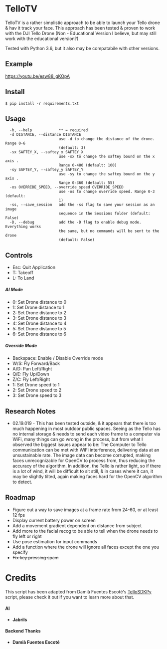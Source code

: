 # TelloTV
TelloTV is a rather simplistic approach to be able to launch your Tello drone & hav it track your face. This approach has been tested & proven to work with the DJI Tello Drone (Non - Educational Version I believe, but may still work with the educational version?)

Tested with Python 3.6, but it also may be compatabile with other versions.

## Example
https://youtu.be/esw88_gKOpA

## Install
```
$ pip install -r requirements.txt
```

## Usage
```
  -h, --help            ** = required
  -d DISTANCE, --distance DISTANCE
                        use -d to change the distance of the drone. Range 0-6
                        (default: 3)
  -sx SAFTEY_X, --saftey_x SAFTEY_X
                        use -sx to change the saftey bound on the x axis .
                        Range 0-480 (default: 100)
  -sy SAFTEY_Y, --saftey_y SAFTEY_Y
                        use -sy to change the saftey bound on the y axis .
                        Range 0-360 (default: 55)
  -os OVERRIDE_SPEED, --override_speed OVERRIDE_SPEED
                        use -os to change override speed. Range 0-3 (default:
                        1)
  -ss, --save_session   add the -ss flag to save your session as an image
                        sequence in the Sessions folder (default: False)
  -D, --debug           add the -D flag to enable debug mode. Everything works
                        the same, but no commands will be sent to the drone
                        (default: False)
```

## Controls
- Esc: Quit Application
- T: Takeoff
- L: To Land

##### AI Mode
- 0: Set Drone distance to 0
- 1: Set Drone distance to 1
- 2: Set Drone distance to 2
- 3: Set Drone distance to 3
- 4: Set Drone distance to 4
- 5: Set Drone distance to 5
- 6: Set Drone distance to 6

##### Override Mode
- Backspace: Enable / Disable Override mode
- W/S: Fly Forward/Back
- A/D: Pan Left/Right
- Q/E: Fly Up/Down
- Z/C: Fly Left/Right
- 1: Set Drone speed to 1
- 2: Set Drone speed to 2
- 3: Set Drone speed to 3

## Research Notes
- 02.19.019 - This has been tested outside, & it appears that there is too much happening in most outdoor public spaces. Seeing as the Tello has no internal storage & needs to send each video frame to a computer via WiFi, many things can go wrong in the process, but from what I observed the biggest issues appear to be: The Computer to Tello communication can be met with WiFi interference, delivering data at an unsustainable rate. The image data can become corrupted, making faces unrecognizable for OpenCV to process from, thus reducing the accuracy of the algorithm. In addition, the Tello is rather light, so if there is a lot of wind, it will be difficult to sit still, & in cases where it can, it may be slightly tilted, again making faces hard for the OpenCV algorithm to detect. 

## Roadmap
- Figure out a way to save images at a frame rate from 24-60, or at least 12 fps
- Display current battery power on screen
- Add a movement gradient dependent on distance from subject
- Add more to the facial recog to be able to tell when the drone needs to fly left or right
- Use pose estimation for input commands
- Add a function where the drone will ignore all faces except the one you specify
- ~~Fix key pressing spam~~

# Credits
This script has been adapted from Damià Fuentes Escoté's [TelloSDKPy](https://github.com/damiafuentes/DJITelloPy) script, please check it out if you want to learn more about that.

#### AI
- **Jabrils**

#### Backend Thanks
- **Damià Fuentes Escoté** 
